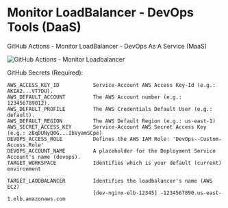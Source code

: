 # Monitor LoadBalancer - DevOps Tools (DaaS)
GitHub Actions - Monitor LoadBalancer - DevOps As A Service (MaaS)

![GitHub Actions - Monitor Loadbalancer](https://github.com/emvaldes/monitor-loadbalancer/workflows/GitHub%20Actions%20-%20Monitor%20Loadbalancer/badge.svg)

GitHub Secrets (Required):

```
AWS_ACCESS_KEY_ID           Service-Account AWS Access Key-Id (e.g.: AKIA2...VT7DU).
AWS_DEFAULT_ACCOUNT         The AWS Account number (e.g.: 123456789012).
AWS_DEFAULT_PROFILE         The AWS Credentials Default User (e.g.: default).
AWS_DEFAULT_REGION          The AWS Default Region (e.g.: us-east-1)
AWS_SECRET_ACCESS_KEY       Service-Account AWS Secret Access Key (e.g.: zBqDUNyQ0G...IbVyamSCpe)
DEVOPS_ACCESS_ROLE          Defines the AWS IAM Role: 'DevOps--Custom-Access.Role'
DEVOPS_ACCOUNT_NAME         A placeholder for the Deployment Service Account's name (devops).
TARGET_WORKSPACE            Identifies which is your default (current) environment
```

```
TARGET_LAODBALANCER         Identifies the loadbalancer's name (AWS EC2)
                            [dev-nginx-elb-12345] -1234567890.us-east-1.elb.amazonaws.com
```
